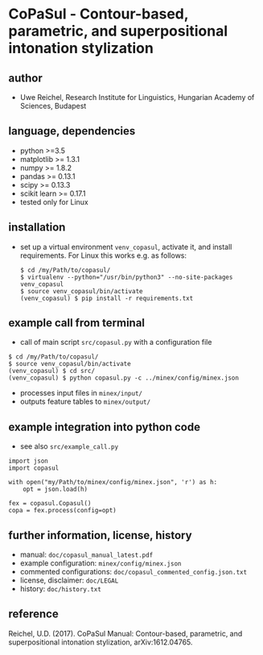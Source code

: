 # CoPaSul - Contour-based, parametric, and superpositional intonation stylization

## author

* Uwe Reichel, Research Institute for Linguistics, Hungarian Academy of Sciences, Budapest

## language, dependencies

* python >=3.5
* matplotlib >= 1.3.1
* numpy >= 1.8.2
* pandas >= 0.13.1
* scipy >= 0.13.3
* scikit learn >= 0.17.1
* tested only for Linux

## installation

* set up a virtual environment `venv_copasul`, activate it, and install requirements. For Linux this works e.g. as follows:

    ```
    $ cd /my/Path/to/copasul/
    $ virtualenv --python="/usr/bin/python3" --no-site-packages venv_copasul
    $ source venv_copasul/bin/activate
    (venv_copasul) $ pip install -r requirements.txt
    ```

## example call from terminal

* call of main script `src/copasul.py` with a configuration file

```
$ cd /my/Path/to/copasul/
$ source venv_copasul/bin/activate
(venv_copasul) $ cd src/
(venv_copasul) $ python copasul.py -c ../minex/config/minex.json
```

* processes input files in `minex/input/`
* outputs feature tables to `minex/output/`

## example integration into python code

* see also `src/example_call.py`

```
import json
import copasul

with open("my/Path/to/minex/config/minex.json", 'r') as h:
    opt = json.load(h)

fex = copasul.Copasul()
copa = fex.process(config=opt)
```

## further information, license, history

* manual: `doc/copasul_manual_latest.pdf`
* example configuration: `minex/config/minex.json`
* commented configurations: `doc/copasul_commented_config.json.txt`
* license, disclaimer: `doc/LEGAL`
* history: `doc/history.txt`

## reference

Reichel, U.D. (2017). CoPaSul Manual: Contour-based, parametric, and superpositional intonation stylization, arXiv:1612.04765.

